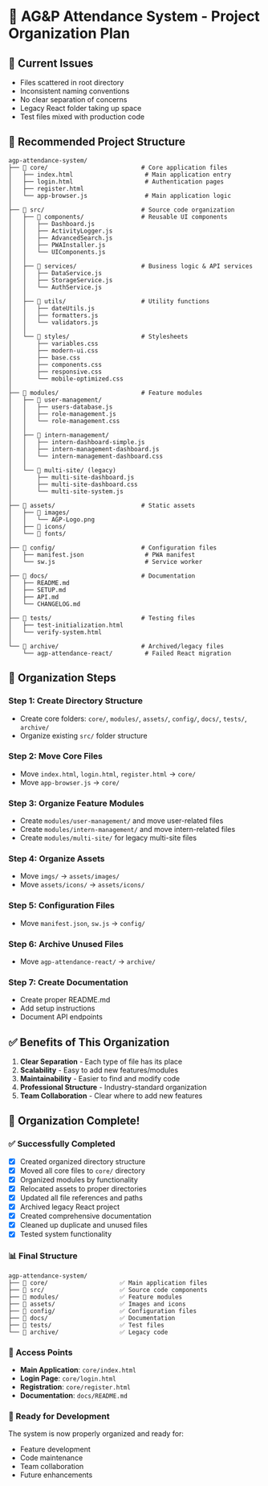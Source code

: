 # 📁 AG&P Attendance System - Project Organization Plan

## 🎯 **Current Issues**
- Files scattered in root directory
- Inconsistent naming conventions
- No clear separation of concerns
- Legacy React folder taking up space
- Test files mixed with production code

## 📁 **Recommended Project Structure**

```
agp-attendance-system/
├── 📁 core/                          # Core application files
│   ├── index.html                    # Main application entry
│   ├── login.html                    # Authentication pages
│   ├── register.html
│   └── app-browser.js                # Main application logic
│
├── 📁 src/                           # Source code organization
│   ├── 📁 components/                # Reusable UI components
│   │   ├── Dashboard.js
│   │   ├── ActivityLogger.js
│   │   ├── AdvancedSearch.js
│   │   ├── PWAInstaller.js
│   │   └── UIComponents.js
│   │
│   ├── 📁 services/                  # Business logic & API services
│   │   ├── DataService.js
│   │   ├── StorageService.js
│   │   └── AuthService.js
│   │
│   ├── 📁 utils/                     # Utility functions
│   │   ├── dateUtils.js
│   │   ├── formatters.js
│   │   └── validators.js
│   │
│   └── 📁 styles/                    # Stylesheets
│       ├── variables.css
│       ├── modern-ui.css
│       ├── base.css
│       ├── components.css
│       ├── responsive.css
│       └── mobile-optimized.css
│
├── 📁 modules/                       # Feature modules
│   ├── 📁 user-management/
│   │   ├── users-database.js
│   │   ├── role-management.js
│   │   └── role-management.css
│   │
│   ├── 📁 intern-management/
│   │   ├── intern-dashboard-simple.js
│   │   ├── intern-management-dashboard.js
│   │   └── intern-management-dashboard.css
│   │
│   └── 📁 multi-site/ (legacy)
│       ├── multi-site-dashboard.js
│       ├── multi-site-dashboard.css
│       └── multi-site-system.js
│
├── 📁 assets/                        # Static assets
│   ├── 📁 images/
│   │   └── AGP-Logo.png
│   ├── 📁 icons/
│   └── 📁 fonts/
│
├── 📁 config/                        # Configuration files
│   ├── manifest.json                 # PWA manifest
│   └── sw.js                         # Service worker
│
├── 📁 docs/                          # Documentation
│   ├── README.md
│   ├── SETUP.md
│   ├── API.md
│   └── CHANGELOG.md
│
├── 📁 tests/                         # Testing files
│   ├── test-initialization.html
│   └── verify-system.html
│
└── 📁 archive/                       # Archived/legacy files
    └── agp-attendance-react/         # Failed React migration
```

## 🔄 **Organization Steps**

### **Step 1: Create Directory Structure**
- Create core folders: `core/`, `modules/`, `assets/`, `config/`, `docs/`, `tests/`, `archive/`
- Organize existing `src/` folder structure

### **Step 2: Move Core Files**
- Move `index.html`, `login.html`, `register.html` → `core/`
- Move `app-browser.js` → `core/`

### **Step 3: Organize Feature Modules**
- Create `modules/user-management/` and move user-related files
- Create `modules/intern-management/` and move intern-related files
- Create `modules/multi-site/` for legacy multi-site files

### **Step 4: Organize Assets**
- Move `imgs/` → `assets/images/`
- Move `assets/icons/` → `assets/icons/`

### **Step 5: Configuration Files**
- Move `manifest.json`, `sw.js` → `config/`

### **Step 6: Archive Unused Files**
- Move `agp-attendance-react/` → `archive/`

### **Step 7: Create Documentation**
- Create proper README.md
- Add setup instructions
- Document API endpoints

## ✅ **Benefits of This Organization**

1. **Clear Separation** - Each type of file has its place
2. **Scalability** - Easy to add new features/modules
3. **Maintainability** - Easier to find and modify code
4. **Professional Structure** - Industry-standard organization
5. **Team Collaboration** - Clear where to add new features

## 🎉 **Organization Complete!**

### **✅ Successfully Completed**
- [x] Created organized directory structure
- [x] Moved all core files to `core/` directory
- [x] Organized modules by functionality
- [x] Relocated assets to proper directories
- [x] Updated all file references and paths
- [x] Archived legacy React project
- [x] Created comprehensive documentation
- [x] Cleaned up duplicate and unused files
- [x] Tested system functionality

### **📊 Final Structure**
```
agp-attendance-system/
├── 📁 core/                    ✅ Main application files
├── 📁 src/                     ✅ Source code components
├── 📁 modules/                 ✅ Feature modules
├── 📁 assets/                  ✅ Images and icons
├── 📁 config/                  ✅ Configuration files
├── 📁 docs/                    ✅ Documentation
├── 📁 tests/                   ✅ Test files
└── 📁 archive/                 ✅ Legacy code
```

### **🔗 Access Points**
- **Main Application**: `core/index.html`
- **Login Page**: `core/login.html`
- **Registration**: `core/register.html`
- **Documentation**: `docs/README.md`

### **🎯 Ready for Development**
The system is now properly organized and ready for:
- Feature development
- Code maintenance
- Team collaboration
- Future enhancements
